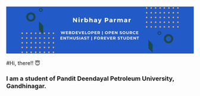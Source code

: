![banner](https://raw.githubusercontent.com/Nirbhayparmar/Nirbhayparmar/master/assets/webdeveloper%20open%20source%20enthusiast%20forever%20student(1).png)


#Hi, there!! :innocent:

### I am a student of Pandit Deendayal Petroleum University, Gandhinagar.
